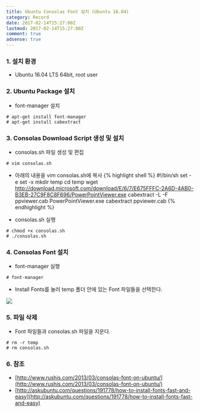```yaml
---
title: Ubuntu Consolas Font 설치 (Ubuntu 16.04)
category: Record
date: 2017-02-14T15:27:00Z
lastmod: 2017-02-14T15:27:00Z
comment: true
adsense: true
---
```


### 1. 설치 환경

* Ubuntu 16.04 LTS 64bit, root user

### 2. Ubuntu Package 설치

* font-manager 설치

~~~
# apt-get install font-manager
# apt-get install cabextract
~~~

### 3. Consolas Download Script 생성 및 설치

* consolas.sh 파일 생성 및 편집

~~~
# vim consolas.sh
~~~

* 아래의 내용을 vim consolas.sh에 복사
{% highlight shell %}
#!/bin/sh
set -e
set -x
mkdir temp
cd temp
wget http://download.microsoft.com/download/E/6/7/E675FFFC-2A6D-4AB0-B3EB-27C9F8C8F696/PowerPointViewer.exe
cabextract -L -F ppviewer.cab PowerPointViewer.exe
cabextract ppviewer.cab
{% endhighlight %}

* consolas.sh 실행

~~~
# chmod +x consolas.sh
# ./consolas.sh
~~~

### 4. Consolas Font 설치

* font-manager 실행

~~~
# font-manager
~~~

* Install Fonts를 눌러 temp 폴더 안에 있는 Font 파일들을 선택한다.

![]({{site.baseurl}}/images/record/Ubuntu_Consolas/Ubuntu_Font_Manager.PNG)

### 5. 파일 삭제

* Font 파일들과 consolas.sh 파일을 지운다.

~~~
# rm -r temp
# rm consolas.sh
~~~

### 6. 참조
* [http://www.rushis.com/2013/03/consolas-font-on-ubuntu/](http://www.rushis.com/2013/03/consolas-font-on-ubuntu/)
* [http://askubuntu.com/questions/191778/how-to-install-fonts-fast-and-easy](http://askubuntu.com/questions/191778/how-to-install-fonts-fast-and-easy)
